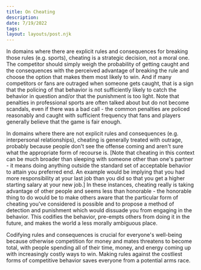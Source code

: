 ```yaml
---
title: On Cheating
description:
date: 7/19/2022
tags:
layout: layouts/post.njk
---
```


In domains where there are explicit rules and consequences for breaking those rules (e.g. sports), cheating is a strategic decision, not a moral one. The competitor should simply weigh the probability of getting caught and the consequences with the perceived advantage of breaking the rule and choose the option that makes them most likely to win. And if many competitors or fans are outraged when someone gets caught, that is a sign that the policing of that behavior is not sufficiently likely to catch the behavior in question and/or that the punishment is too light. Note that penalties in professional sports are often talked about but do not become scandals, even if there was a bad call - the common penalties are policed reasonably and caught with sufficient frequency that fans and players generally believe that the game is fair enough.

In domains where there are not explicit rules and consequences (e.g. interpersonal relationships), cheating is generally treated with outrage, probably because people don't see the offense coming and aren't sure what the appropriate form of recourse is. [Note that cheating in this context can be much broader than sleeping with someone other than one's partner - it means doing anything outside the standard set of acceptable behavior to attain you preferred end. An example would be implying that you had more responsibility at your last job than you did so that you get a higher starting salary at your new job.] In these instances, cheating really is taking advantage of other people and seems less than honorable - the honorable thing to do would be to make others aware that the particular form of cheating you've considered is possible and to propose a method of detection and punishment which would dissuade you from engaging in the behavior. This codifies the behavior, pre-empts others from doing it in the future, and makes the world a less morally ambiguous place.

Codifying rules and consequences is crucial for everyone's well-being because otherwise competition for money and mates threatens to become total, with people spending all of their time, money, and energy coming up with increasingly costly ways to win. Making rules against the costliest forms of competitive behavior saves everyone from a potential arms race.
